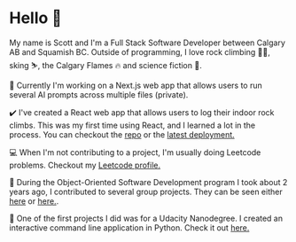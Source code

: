 <!--
![](https://leetcard.jacoblin.cool/scooterh?ext=heatmap&hide=ranking)
**scooterh4/scooterh4** is a ✨ _special_ ✨ repository because its `README.md` (this file) appears on your GitHub profile.

Here are some ideas to get you started:

- 🔭 I’m currently working on ...
- 🌱 I’m currently learning ...
- 👯 I’m looking to collaborate on ...
- 🤔 I’m looking for help with ...
- 💬 Ask me about ...
- 📫 How to reach me: ...
- 😄 Pronouns: ...
- ⚡ Fun fact: ...
-->
<h1>Hello 👋</h1>

My name is Scott and I'm a Full Stack Software Developer between Calgary AB and Squamish BC. Outside of programming, I love rock climbing 🧗‍♂️, sking ⛷️, the Calgary Flames 🔥 and science fiction 📖.

🔨 Currently I'm working on a Next.js web app that allows users to run several AI prompts across multiple files (private). 

✔️ I've created a React web app that allows users to log their indoor rock climbs. This was my first time using React, and I learned a lot in the process. You can checkout the [repo](https://github.com/scooterh4/crimpdaddy) or the [latest deployment.](https://crimpdaddy-db2af.web.app/)

💻 When I'm not contributing to a project, I'm usually doing Leetcode problems. Checkout my [Leetcode profile.](https://leetcode.com/scooterh/)

🏫 During the Object-Oriented Software Development program I took about 2 years ago, I contributed to several group projects. They can be seen either [here](https://github.com/JackyLuong/Travel-Experts-Workshop-5) or [here.](https://github.com/MaratNikitin/CSharpDesktopWorkshop4). 

🔰 One of the first projects I did was for a Udacity Nanodegree. I created an interactive command line application in Python. Check it out [here.](https://github.com/scooterh4/pdsnd_github)
